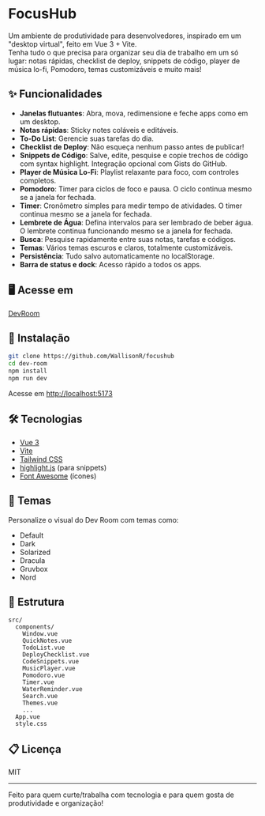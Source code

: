 # FocusHub

Um ambiente de produtividade para desenvolvedores, inspirado em um "desktop virtual", feito em Vue 3 + Vite.  
Tenha tudo o que precisa para organizar seu dia de trabalho em um só lugar: notas rápidas, checklist de deploy, snippets de código, player de música lo-fi, Pomodoro, temas customizáveis e muito mais!

## ✨ Funcionalidades

- **Janelas flutuantes**: Abra, mova, redimensione e feche apps como em um desktop.
- **Notas rápidas**: Sticky notes coláveis e editáveis.
- **To-Do List**: Gerencie suas tarefas do dia.
- **Checklist de Deploy**: Não esqueça nenhum passo antes de publicar!
- **Snippets de Código**: Salve, edite, pesquise e copie trechos de código com syntax highlight. Integração opcional com Gists do GitHub.
- **Player de Música Lo-Fi**: Playlist relaxante para foco, com controles completos.
- **Pomodoro**: Timer para ciclos de foco e pausa. O ciclo continua mesmo se a janela for fechada.
- **Timer**: Cronômetro simples para medir tempo de atividades. O timer continua mesmo se a janela for fechada.
- **Lembrete de Água**: Defina intervalos para ser lembrado de beber água. O lembrete continua funcionando mesmo se a janela for fechada.
- **Busca**: Pesquise rapidamente entre suas notas, tarefas e códigos.
- **Temas**: Vários temas escuros e claros, totalmente customizáveis.
- **Persistência**: Tudo salvo automaticamente no localStorage.
- **Barra de status e dock**: Acesso rápido a todos os apps.

## 🖥️ Acesse em

[DevRoom]()

## 🚀 Instalação

```bash
git clone https://github.com/WallisonR/focushub
cd dev-room
npm install
npm run dev
```

Acesse em [http://localhost:5173](http://localhost:5173)

## 🛠️ Tecnologias

- [Vue 3](https://vuejs.org/)
- [Vite](https://vitejs.dev/)
- [Tailwind CSS](https://tailwindcss.com/)
- [highlight.js](https://highlightjs.org/) (para snippets)
- [Font Awesome](https://fontawesome.com/) (ícones)

## 🎨 Temas

Personalize o visual do Dev Room com temas como:
- Default
- Dark
- Solarized
- Dracula
- Gruvbox
- Nord

## 📁 Estrutura

```
src/
  components/
    Window.vue
    QuickNotes.vue
    TodoList.vue
    DeployChecklist.vue
    CodeSnippets.vue
    MusicPlayer.vue
    Pomodoro.vue
    Timer.vue
    WaterReminder.vue
    Search.vue
    Themes.vue
    ...
  App.vue
  style.css
```

## 📋 Licença

MIT

---

Feito para quem curte/trabalha com tecnologia e para quem gosta de produtividade e organização!
